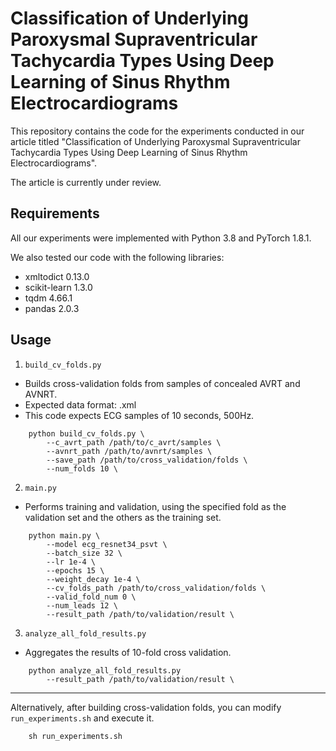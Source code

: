 # Classification of Underlying Paroxysmal Supraventricular Tachycardia Types Using Deep Learning of Sinus Rhythm Electrocardiograms

This repository contains the code for the experiments conducted in our article titled "Classification of Underlying Paroxysmal Supraventricular Tachycardia Types Using Deep Learning of Sinus Rhythm Electrocardiograms".

The article is currently under review.

## Requirements
All our experiments were implemented with Python 3.8 and PyTorch 1.8.1.

We also tested our code with the following libraries:
- xmltodict 0.13.0
- scikit-learn 1.3.0
- tqdm 4.66.1
- pandas 2.0.3

## Usage
1. `build_cv_folds.py`
- Builds cross-validation folds from samples of concealed AVRT and AVNRT.
- Expected data format: .xml
- This code expects ECG samples of 10 seconds, 500Hz.

```
    python build_cv_folds.py \
        --c_avrt_path /path/to/c_avrt/samples \
        --avnrt_path /path/to/avnrt/samples \
        --save_path /path/to/cross_validation/folds \
        --num_folds 10 \
```

2. `main.py`
- Performs training and validation, using the specified fold as the validation set and the others as the training set.
```
    python main.py \
        --model ecg_resnet34_psvt \
        --batch_size 32 \
        --lr 1e-4 \
        --epochs 15 \
        --weight_decay 1e-4 \
        --cv_folds_path /path/to/cross_validation/folds \
        --valid_fold_num 0 \
        --num_leads 12 \
        --result_path /path/to/validation/result \
```

3. `analyze_all_fold_results.py`
- Aggregates the results of 10-fold cross validation.
```
    python analyze_all_fold_results.py
        --result_path /path/to/validation/result \
```

---

Alternatively, after building cross-validation folds, you can modify `run_experiments.sh` and execute it.
```
    sh run_experiments.sh
```

